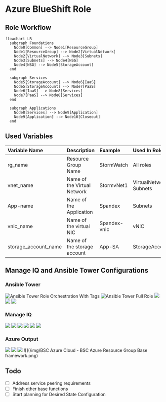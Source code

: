 # Azure BlueShift Role

## Role Workflow

```mermaid
flowchart LR
  subgraph Foundations
    Node0[Common] --> Node1[ResourceGroup]
    Node1[ResourceGroup] --> Node2[VirtualNetwork]
    Node2[VirtualNetwork] --> Node3[Subnets]
    Node3[Subnets] --> Node4[NSG]
    Node4[NSG] --> Node5[StorageAccount]
  end
  
  subgraph Services
    Node5[StorageAccount] --> Node6[IaaS]
    Node5[StorageAccount] --> Node7[PaaS]
    Node6[IaaS] --> Node8[Services]
    Node7[PaaS] --> Node8[Services]
  end
  
  subgraph Applications
    Node8[Services] --> Node9[Application]
    Node9[Application] --> Node10[Closeout]
  end
```

## Used Variables

| Variable Name | Description | Example | Used In Role |
| :--- | :--- | :--- | :--- |
| rg_name | Resource Group Name | StormWatch | All roles |
| vnet_name | Name of the Virtual Network | StormvNet1 | VirtualNetwork, Subnets |
| App-name | Name of the Application | Spandex | Subnets |
| vnic_name | Name of the virtual NIC | Spandex-vnic | vNIC |
| storage_account_name | Name of the storage account | App-SA | StorageAccount |

## Manage IQ and Ansible Tower Configurations

### Ansible Tower

![Ansible Tower Role Orchestration With Tags](/img/Azure-BlueShift-Role-Orchestration-Tag-Tower.png)
![Ansible Tower Full Role](/img/Azure-BlueShift-Role-Tower.png)
![](/img/Ansible-Tower-Job-Output.png)
![](/img/Azure-BlueShift-Role-Orchestration-Tag-Tower.png)
![](/img/Ansible-Tower-Job_submission-MIQ.png)

### Manage IQ

![](/img/ManageIQ-Ansible-Tower-Full-Role-Job-Template.png)
![](/img/ManageIQ-Ansible-Tower-Service-Catalog-Item-BSFull-Detail-Order-Survey.png)
![](/img/ManageIQ-Ansible-Tower-Service-Catalog-Item-BSFull-Detail-Order.png)
![](/img/ManageIQ-Ansible-Tower-Service-Catalog-Item-BSFull-Edit-Config.png)
![](/img/ManageIQ-Ansible-Tower-Service-Catalog-Item-BSFull.png)
![](/img/MIQ-Provisioned-Services.png)

### Azure Output

![](/img/Azure-provisioned-rg-detailed.png)
![](/img/Azure-provisioned-rg.png)
![](/img/Azure-vnet-MIQ.png)
![](/img/BSC Azure Cloud  - BSC Azure Resource Group Base framework.png)













## Todo

- [ ] Address service peering requirements
- [ ] Finish other base functions
- [ ] Start planning for Desired State Configuration